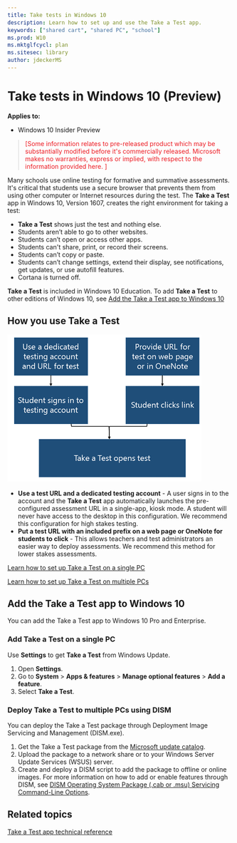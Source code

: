 ```yaml
---
title: Take tests in Windows 10
description: Learn how to set up and use the Take a Test app.
keywords: ["shared cart", "shared PC", "school"]
ms.prod: W10
ms.mktglfcycl: plan
ms.sitesec: library
author: jdeckerMS
---
```


# Take tests in Windows 10 (Preview)
**Applies to:**

-   Windows 10 Insider Preview 


> <span style="color:#ED1C24;">[Some information relates to pre-released product which may be substantially modified before it's commercially released. Microsoft makes no warranties, express or implied, with respect to the information provided here. ]</span>

Many schools use online testing for formative and summative assessments. It's critical that students use a secure browser that prevents them from using other computer or Internet resources during the test. The **Take a Test** app in Windows 10, Version 1607, creates the right environment for taking a test:

- **Take a Test** shows just the test and nothing else.
- Students aren’t able to go to other websites.
- Students can’t open or access other apps.
- Students can't share, print, or record their screens.
- Students can’t copy or paste.
- Students can’t change settings, extend their display, see notifications, get updates, or use autofill features.
- Cortana is turned off.


**Take a Test** is included in Windows 10 Education. To add **Take a Test** to other editions of Windows 10, see [Add the Take a Test app to Windows 10](#add-the-take-a-test-app-to-windows-10)

## How you use Take a Test

![Use test account or test url in Take a Test](images/take-a-test-flow.png)

- **Use a test URL and a dedicated testing account** - A user signs in to the account and the **Take a Test** app automatically launches the pre-configured assessment URL in a single-app, kiosk mode. A student will never have access to the desktop in this configuration. We recommend this configuration for high stakes testing.
- **Put a test URL with an included prefix on a web page or OneNote for students to click** - This allows teachers and test administrators an easier way to deploy assessments. We recommend this method for lower stakes assessments.

[Learn how to set up Take a Test on a single PC](take-a-test-single-pc.md)

[Learn how to set up Take a Test on multiple PCs](take-a-test-multiple-pcs.md)

## Add the Take a Test app to Windows 10

You can add the Take a Test app to Windows 10 Pro and Enterprise.

### Add Take a Test on a single PC

Use **Settings** to get **Take a Test** from Windows Update.

1. Open **Settings**.
2. Go to **System** > **Apps & features** > **Manage optional features** > **Add a feature**.
3. Select **Take a Test**.

### Deploy Take a Test to multiple PCs using DISM

You can deploy the Take a Test package through Deployment Image Servicing and Management (DISM.exe).

1. Get the Take a Test package from the [Microsoft update catalog](http://catalog.update.microsoft.com/).
2. Upload the package to a network share or to your Windows Server Update Services (WSUS) server.
3. Create and deploy a DISM script to add the package to offline or online images. For more information on how to add or enable features through DISM, see [DISM Operating System Package (.cab or .msu) Servicing Command-Line Options](https://msdn.microsoft.com/windows/hardware/commercialize/manufacture/desktop/dism-operating-system-package-servicing-command-line-options).

## Related topics

[Take a Test app technical reference](take-a-test-app-technical.md)



